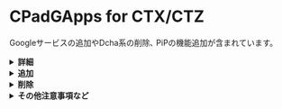 # CPadGApps for CTX/CTZ
Googleサービスの追加やDcha系の削除､ PiPの機能追加が含まれています。<br>

<details><summary><b>詳細</b></summary><br>

モジュールID：**CPadGApps-CTXZ**

バージョン：v1.0.0
</details>

<details><summary><b>追加</b></summary><br>

## 機能

- **android.software.picture_in_picture**

その他 Google のやつ (需要が分からん)

一応、**GMS**依存のシステムアップデート機能を無効化するコードを実行しますが、アプリが更新されたタイミングで勝手に有効化されるようです。  
目障りな場合は、以下のコマンドを実行してください
```
adb shell su -c  pm disable com.google.android.gms/.update.SystemUpdateActivity
```

また、｢**Google設定**｣が邪魔な場合は、以下のコマンドを実行してください
```
adb shell su -c pm disable com.google.android.gms/.app.settings.GoogleSettingsActivity
```

## アプリ

- **Store Opener**  
  - 初期のランチャーから **Play ストア** や **Magisk** を起動できます。  
    ※別のランチャーをインストールした場合は無効化してください！
- **FirmwareUpdate**
  - 設定アプリからアクティビティを立ち上げた際に<br>設定アプリがクラッシュするのを防ぎます｡
- **GmsCore**
- **GoogleCalendarSyncAdapter**
- **GoogleContactsSyncAdapter**
- **GoogleServicesFramework**
- **Phonesky**

</details><details><summary><b>削除</b></summary>

## アプリ

- **DchaDataBox**
- **DchaService**
- **DchaSystemSettings**
- **DchaSetupWizard**
- STS-Tottori 版 **Android SystemWebView**
- **QuickSearchBox**  
  - **Google** と競合するため

</details><details><summary><b>その他注意事項など</b></summary>

## Play ストアに欲しいアプリが無い

[**Aurora Store**](https://auroraoss.com/downloads/AuroraStore/Release/) を使ってください。  
初回ログインする前に、｢**偽装マネージャー**｣から、｢**Google Pixel 3A**｣を選択してください。

## SafetyNet を通したい

SafetyNetを通したり､一部アプリを動作させるためには [**PlayIntefrityFix**](https://github.com/chiteroman/PlayIntegrityFix/releases/latest) が必要です｡

**Play Integrity** は **DEVICE** まで通ります。

## パッケージインストーラーを使用したい場合

**`IGNORE_DCHA_COMPLETED`** を配置していても、スイッチが塞がれているため、設定アプリから有効化する事は出来ません。  
[![](https://github.com/s1204IT/CPadGApps/assets/52069677/3acba18f-da66-47f1-9472-2587efc69bc5)](#)

その為、以下の２通りの手段を用いて有効化する必要が有ります。

この例では、**Chrome** (`com.android.chrome`) を用います。

### ADB

**ADB**、**su**、**rish** を用いる場合は、次の通り実行してください。

```
adb shell appops set com.android.chrome REQUEST_INSTALL_PACKAGES allow
```
内部シェルの場合は、先頭の \[**`adb shell`**\] を除いて実行してください。

### AppOps

[**AppOps**](https://github.com/RikkaApps/App-Ops-issue-tracker/releases/tag/files) を用いると、シェルなどを用いずに、端末だけで簡単に有効化出来ます。

> [!NOTE]
> **AppOps** を使用するには、[**Shizuku**](https://github.com/RikkaApps/Shizuku/releases/latest) または [**Sui**](https://github.com/RikkaApps/Sui/releases/latest) (推奨) が必要です。

[![](https://github.com/s1204IT/CPadGApps/assets/52069677/744f8f96-19ef-416d-badb-fb7cd284fbd9)](#)

</details>
